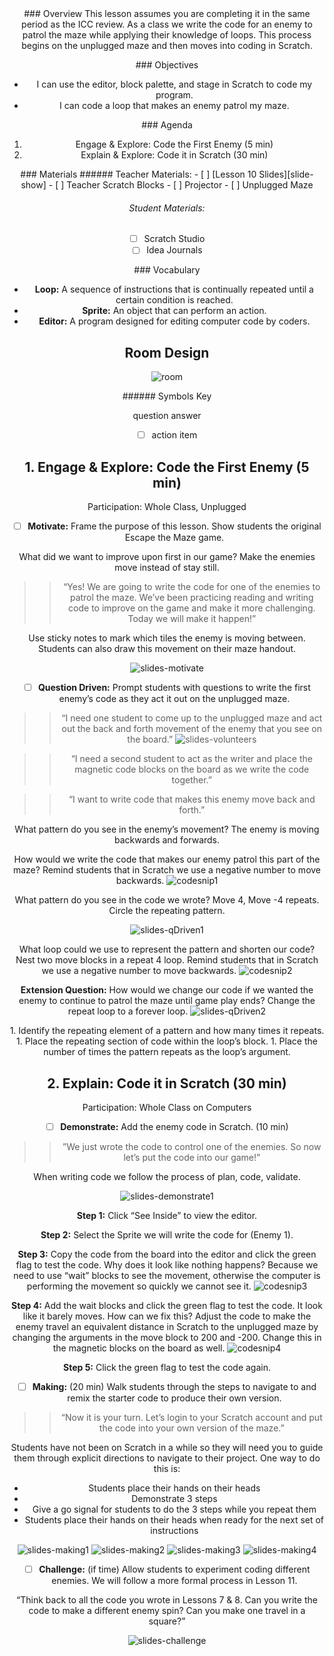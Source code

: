 <header class='header' title='Lesson 10 Part2' subtitle='Enemies Everywhere'/>

<notable>
<iconp src='/icons/activity.png'>### Overview</iconp>
This lesson assumes you are completing it in the same period as the ICC review. As a class we write the code for an enemy to patrol the maze while applying their knowledge of loops. This process begins on the unplugged maze and then moves into coding in Scratch.

<iconp src='/icons/objectives.png'>### Objectives</iconp>
- I can use the editor, block palette, and stage in Scratch to code my program.
- I can code a loop that makes an enemy patrol my maze.

<iconp src='/icons/agenda.png'>### Agenda</iconp>
1. Engage & Explore: Code the First Enemy (5 min)
1. Explain & Explore: Code it in Scratch (30 min)

<note>
<iconp src='/icons/materials.png'>### Materials</iconp>
###### Teacher Materials:
- [ ] [Lesson 10 Slides][slide-show]
- [ ] Teacher Scratch Blocks
- [ ] Projector
- [ ] Unplugged Maze

###### Student Materials: 
- [ ] Scratch Studio
- [ ] Idea Journals

<iconp src='/icons/vocab.png'>### Vocabulary</iconp>

- **Loop:** A sequence of instructions that is continually repeated until a certain condition is reached.
- **Sprite:** An object that can perform an action.
- **Editor:** A program designed for editing computer code by coders.
</note>

<pagebreak/>

## Room Design

![room](./images/desk-setup_unplugged.png)

<note borderLeft='2px solid green' mt='2em'>
###### Symbols Key

<iconp ml='1.65em' type='question'>question</iconp>
<iconp ml='1.65em' type='answer'>answer</iconp>
- [ ] action item
</note>

## 1. Engage & Explore: Code the First Enemy (5 min)
Participation: Whole Class, Unplugged

- [ ] **Motivate:** Frame the purpose of this lesson. Show students the original Escape the Maze game.

<iconp type='question'>What did we want to improve upon first in our game?</iconp>
<iconp type='answer'>Make the enemies move instead of stay still.</iconp>

> > “Yes! We are going to write the code for one of the enemies to patrol the maze. We’ve been practicing reading and writing code to improve on the game and make it more challenging. Today we will make it happen!”

<note type="tip"> Use sticky notes to mark which tiles the enemy is moving between. Students can also draw this movement on their maze handout.</note>

![slides-motivate](./images/slides-motivate.jpeg)

- [ ] **Question Driven:** Prompt students with questions to write the first enemy’s code as they act it out on the unplugged maze.

> > “I need one student to come up to the unplugged maze and act out the back and forth movement of the enemy that you see on the board.”
![slides-volunteers](./images/slides-volunteers.jpeg)

> > “I need a second student to act as the writer and place the magnetic code blocks on the board as we write the code together.”

> > “I want to write code that makes this enemy move back and forth.”

<iconp type='question'>What pattern do you see in the enemy’s movement?</iconp>
<iconp type='answer'>The enemy is moving backwards and forwards.</iconp>

<iconp type='question'>How would we write the code that makes our enemy patrol this part of the maze?</iconp>
<iconp type='answer'>Remind students that in Scratch we use a negative number to move backwards.</iconp>
![codesnip1](./images/codesnip1.jpeg)                  

<iconp type='question'>What pattern do you see in the code we wrote?</iconp>
<iconp type='answer'>Move 4, Move -4 repeats. Circle the repeating pattern.</iconp>

![slides-qDriven1](./images/slides-qDriven1.jpeg)

<iconp type='question'>What loop could we use to represent the pattern and shorten our code?</iconp>
<iconp type='answer'>Nest two move blocks in a repeat 4 loop. Remind students that in Scratch we use a negative number to move backwards.</iconp>
![codesnip2](./images/codesnip2.jpeg) 

<iconp type='question'>**Extension Question:** How would we change our code if we wanted the enemy to continue to patrol the maze until game play ends?</iconp>
<iconp type='answer'>Change the repeat loop to a forever loop.</iconp>
![slides-qDriven2](./images/slides-qDriven2.jpeg)

<note type="key" title="To Write a Loop:">
1. Identify the repeating element of a pattern and how many times it repeats.
1. Place the repeating section of code within the loop’s block.
1. Place the number of times the pattern repeats as the loop’s argument.</note>

## 2. Explain: Code it in Scratch (30 min)
Participation: Whole Class on Computers

- [ ] **Demonstrate:** Add the enemy code in Scratch. (10 min)

> > ”We just wrote the code to control one of the enemies. So now let’s put the code into our game!” 

<note type="key" title="key point">When writing code we follow the process of plan, code, validate.</note>

![slides-demonstrate1](./images/slides-demonstrate1.jpeg)

**Step 1:** Click “See Inside” to view the editor.

**Step 2:** Select the Sprite we will write the code for (Enemy 1). 

**Step 3:** Copy the code from the board into the editor and click the green flag to test the code.
<iconp type='question'>Why does it look like nothing happens?</iconp> 
<iconp type='answer'>Because we need to use “wait” blocks to see the movement, otherwise the computer is performing the movement so quickly we cannot see it.</iconp>
![codesnip3](./images/codesnip3.jpeg) 

**Step 4:** Add the wait blocks and click the green flag to test the code. 
<iconp type='question'>It look like it barely moves. How can we fix this?</iconp>
<iconp type='answer'>Adjust the code to make the enemy travel an equivalent distance in Scratch to the unplugged maze by changing the arguments in the move block to 200 and -200. Change this in the magnetic blocks on the board as well.</iconp>
![codesnip4](./images/codesnip4.jpeg) 

**Step 5:** Click the green flag to test the code again.


- [ ] **Making:** (20 min) Walk students through the steps to navigate to and remix the starter code to produce their own version. 

> > “Now it is your turn. Let’s login to your Scratch account and put the code into your own version of the maze.”

<note type="tip">
Students have not been on Scratch in a while so they will need you to guide them through explicit directions to navigate to their project. One way to do this is: 

- Students place their hands on their heads
- Demonstrate 3 steps
- Give a go signal for students to do the 3 steps while you repeat them
- Students place their hands on their heads when ready for the next set of instructions
</note>

![slides-making1](./images/slides-making1.jpeg)
![slides-making2](./images/slides-making2.jpeg)
![slides-making3](./images/slides-making3.jpeg)
![slides-making4](./images/slides-making4.jpeg)

- [ ] **Challenge:** (if time) Allow students to experiment coding different enemies. We will follow a more formal process in Lesson 11.

“Think back to all the code you wrote in Lessons 7 & 8. Can you write the code to make a different enemy spin? Can you make one travel in a square?”

![slides-challenge](./images/slides-challenge.jpeg)


</notable>

[slide-show]: https://docs.google.com/presentation/d/1FYKb6QpjKcpymzLRw4CAEs_r0DKZ5RElQh8bizPxPsc/edit?usp=sharing